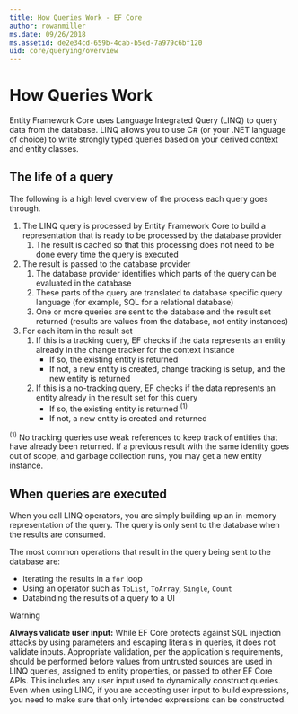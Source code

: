 ```yaml
---
title: How Queries Work - EF Core
author: rowanmiller
ms.date: 09/26/2018
ms.assetid: de2e34cd-659b-4cab-b5ed-7a979c6bf120
uid: core/querying/overview
---
```


# How Queries Work

Entity Framework Core uses Language Integrated Query (LINQ) to query data from the database. LINQ allows you to use C# (or your .NET language of choice) to write strongly typed queries based on your derived context and entity classes.

## The life of a query

The following is a high level overview of the process each query goes through.

1. The LINQ query is processed by Entity Framework Core to build a representation that is ready to be processed by the database provider
   1. The result is cached so that this processing does not need to be done every time the query is executed
2. The result is passed to the database provider
   1. The database provider identifies which parts of the query can be evaluated in the database
   2. These parts of the query are translated to database specific query language (for example, SQL for a relational database)
   3. One or more queries are sent to the database and the result set returned (results are values from the database, not entity instances)
3. For each item in the result set
   1. If this is a tracking query, EF checks if the data represents an entity already in the change tracker for the context instance
      * If so, the existing entity is returned
      * If not, a new entity is created, change tracking is setup, and the new entity is returned
   2. If this is a no-tracking query, EF checks if the data represents an entity already in the result set for this query
      * If so, the existing entity is returned <sup>(1)</sup>
      * If not, a new entity is created and returned

<sup>(1)</sup> No tracking queries use weak references to keep track of entities that have already been returned. If a previous result with the same identity goes out of scope, and garbage collection runs, you may get a new entity instance.

## When queries are executed

When you call LINQ operators, you are simply building up an in-memory representation of the query. The query is only sent to the database when the results are consumed.

The most common operations that result in the query being sent to the database are:

* Iterating the results in a `for` loop
* Using an operator such as `ToList`, `ToArray`, `Single`, `Count`
* Databinding the results of a query to a UI

> [!WARNING]  
> **Always validate user input:** While EF Core protects against SQL injection attacks by using parameters and escaping literals in queries, it does not validate inputs. Appropriate validation, per the application's requirements, should be performed before values from untrusted sources are used in LINQ queries, assigned to entity properties, or passed to other EF Core APIs. This includes any user input used to dynamically construct queries. Even when using LINQ, if you are accepting user input to build expressions, you need to make sure that only intended expressions can be constructed.
